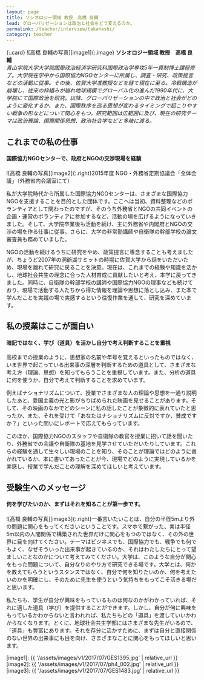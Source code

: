```yaml
---
layout: page
title: ソシオロジー領域 教授　高橋 良輔
lead: グローバリゼーションは政治と社会をどう変えるのか。
permalink: /teacher/interview/takahashi/
category: teacher
---
```



{:.card}
![高橋 良輔の写真][image1]{:.image}
**ソシオロジー領域 教授　高橋 良輔**  
*青山学院大学大学院国際政治経済学研究科国際政治学専攻5年一貫制博士課程修了。大学院在学中から国際協力NGOセンターに所属し、調査・研究、政策提言などの活動に従事。その後、佐賀大学准教授などを経て現在に至る。冷戦構造が崩壊し、従来の枠組みが崩れ地球規模でグローバル化の進んだ1990年代に、大学院にて国際政治を研究。以降、グローバリゼーションの中で政治と社会がどのように変化するか、また、国際秩序を巡る思想が変わるタイミングで起こりやすい戦争の形などについて関心をもつ。研究範囲は広範囲に及び、現在の研究テーマは政治理論、国際関係思想、政治社会学などと多岐に渡る。*


## これまでの私の仕事

#### 国際協力NGOセンターで、政府とNGOの交渉現場を経験

![高橋 良輔の写真][image2]{:.right}2015年度 NGO・外務省定期協議会「全体会議」（外務省内会議室にて）

私が大学院時代から所属した国際協力NGOセンターは、さまざまな国際協力NGOを支援することを目的とした団体です。ここへは当初、資料整理などのボランティアとして関わったのですが、そのうち外務省とNGOの共同イベントの企画・運営のボランティアに参加するなど、活動の場を広げるようになっていきました。そして、大学院卒業後も活動を続け、主に外務省や内閣府とNGOの交渉の場を作る仕事に従事。さらに、大学の非常勤講師や自衛隊の幹部学校の論文審査員も務めていました。

NGOの活動を続けるうちに研究をやめ、政策提言に専念することも考えましたが、ちょうど2007年の洞爺湖サミットの時期に佐賀大学から話をいただいため、現場を離れて研究に戻ることを決意。現在は、これまでの経験や知識を活かし、地球社会共生の理念に合った人材育成に貢献したいと考え、本学に戻ってきました。同時に、自衛隊の幹部学校の講師や国際協力NGOの理事なども続けており、現場で活動する人たちから得た情報を理論や思想に落とし込み、また本で学んだことを実践の場で実感するという往復作業を通して、研究を深めています。

## 私の授業はここが面白い

#### 暗記ではなく、学び（道具）を活かし自分で考え判断することを重視

高校までの授業のように、思想家の名前や年号を覚えるといったものではなく、いま世界で起こっている出来事の深層を判断するための道具として、さまざまな考え方（理論、思想）を知ってもらうことを重視しています。また、分析の道具に何を使うか、自分で考えて判断することを求めています。

例えばナショナリズムについて、授業でさまざまな人の理論や思想を一通り説明したあと、愛国主義の光と影がちりばめられた映画を見せることがあります。そして、その映画のなかでどのシーンに私の話したことが象徴的に表れていたと思ったか、また、それを受けて「あなたはナショナリズムに反対ですか、賛成ですか？」といった問いにレポートで応えてもらっています。

このほか、国際協力NGOのスタッフや自衛隊の教官を授業に招いて話を聞いたり、外務省での会議や自衛隊の基地を見学させていただいたりしています。これらの経験を通して生々しい現場のことを知り、そのことが理論ではどのように書かれているか、本に書いてあったことが今、現場でどのように実現しているかを実感し、授業で学んだことの理解を深めてほしいと考えています。

## 受験生へのメッセージ

#### 何を学びたいのか、まずはそれを知ることが第一歩です。

![高橋 良輔の写真][image3]{:.right}一番言いたいことは、自分の半径5mより外の問題に関心をもってくださいということです。スマホで繋がった、実は半径5m以内の人間関係で構築された世界だけに関心をもつのではなく、その外の世界に目を向けてください。テーマはビジネスでも、国際協力でも、戦争でも何でもよく、なぜそういった出来事が起きているのか、それはわたしたちにとって望ましいことなのかについて考えてみてください。大学は、このような自分が関心をもった問題について、自分なりのやり方で研究できる場です。大学とは、何かを教えてもらうというスタンスではなく、自分で何を知りたいのか、何を考えたいのかを明確にし、そのために先生を使うという気持ちをもってこそ活きる場だと思います。

私たちも、学生が自分が興味をもっているものは何なのかがわかっていれば、それに適した道具（学び）を提供することができます。しかし、自分が何に興味をもっているかわからないと言われれば、私たちもどの「道具」を渡していいかわからなくなります。とくに、地球社会共生学部にはさまざまな先生がいるので、「道具」も豊富にあります。それを存分に活かすために、まずは自分と直接関係のない世界の出来事にも目を向け、さまざまなことに関心をもってほしいと思います。

[image1]: {{ '/assets/images/v1/2017/07/GES1395.jpg' | relative_url }}
[image2]: {{ '/assets/images/v1/2017/07/ph4_002.jpg' | relative_url }}
[image3]: {{ '/assets/images/v1/2017/07/GES1483.jpg' | relative_url }}
